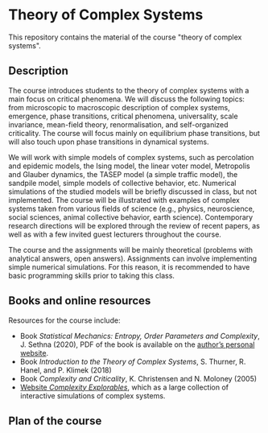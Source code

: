 # Theory of Complex Systems
This repository contains the material of the course "theory of complex systems".

## Description
The course introduces students to the theory of complex systems with a main focus on critical phenomena. We will discuss the following topics: from microscopic to macroscopic description of complex systems, emergence, phase transitions, critical phenomena, universality, scale invariance, mean-field theory, renormalisation, and self-organized criticality. The course will focus mainly on equilibrium phase transitions, but will also touch upon phase transitions in dynamical systems.

We will work with simple models of complex systems, such as percolation and epidemic models, the Ising model, the linear voter model, Metropolis and Glauber dynamics, the TASEP model (a simple traffic model), the sandpile model, simple models of collective behavior, etc. Numerical simulations of the studied models will be briefly discussed in class, but not implemented. The course will be illustrated with examples of complex systems taken from various fields of science (e.g., physics, neuroscience, social sciences, animal collective behavior, earth science). Contemporary research directions will be explored through the review of recent papers, as well as with a few invited guest lecturers throughout the course.

The course and the assignments will be mainly theoretical (problems with analytical answers, open answers). Assignments can involve implementing simple numerical simulations. For this reason, it is recommended to have basic programming skills prior to taking this class.

## Books and online resources
Resources for the course include:

 - Book *Statistical Mechanics: Entropy, Order Parameters and Complexity*, J. Sethna (2020), PDF of the book is available on the [author’s personal website](https://sethna.lassp.cornell.edu/menu_teaching).
 - Book *Introduction to the Theory of Complex Systems*, S. Thurner, R. Hanel, and P. Klimek (2018)
 - Book *Complexity and Criticality*, K. Christensen and N. Moloney (2005)
 - [Website *Complexity Explorables*](https://www.complexity-explorables.org/), which as a large collection of interactive simulations of complex systems.

## Plan of the course



